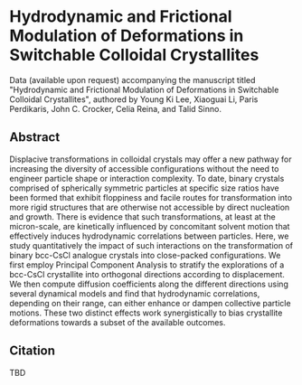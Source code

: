# Hydrodynamic and Frictional Modulation of Deformations in Switchable Colloidal Crystallites

Data (available upon request) accompanying the manuscript titled "Hydrodynamic and Frictional Modulation of Deformations in
Switchable Colloidal Crystallites", authored by Young Ki Lee, Xiaoguai Li, Paris Perdikaris, John C. Crocker, Celia Reina,
and Talid Sinno.

## Abstract
Displacive transformations in colloidal crystals may offer a new pathway for increasing the
diversity of accessible configurations without the need to engineer particle shape or interaction
complexity. To date, binary crystals comprised of spherically symmetric particles at specific size
ratios have been formed that exhibit floppiness and facile routes for transformation into more rigid
structures that are otherwise not accessible by direct nucleation and growth. There is evidence
that such transformations, at least at the micron-scale, are kinetically influenced by concomitant
solvent motion that effectively induces hydrodynamic correlations between particles. Here, we
study quantitatively the impact of such interactions on the transformation of binary bcc-CsCl
analogue crystals into close-packed configurations. We first employ Principal Component
Analysis to stratify the explorations of a bcc-CsCl crystallite into orthogonal directions according
to displacement. We then compute diffusion coefficients along the different directions using
several dynamical models and find that hydrodynamic correlations, depending on their range, can
either enhance or dampen collective particle motions. These two distinct effects work
synergistically to bias crystallite deformations towards a subset of the available outcomes.

## Citation

TBD
